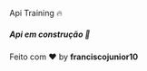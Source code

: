 Api Training :fire:

##### Api em construção :construction:

Feito com :heart: by **franciscojunior10**